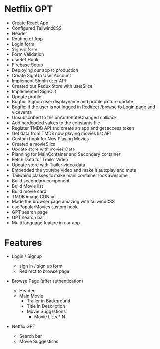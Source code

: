 # Netflix GPT

- Create React App
- Configured TailwindCSS
- Header
- Routing of App
- Login form
- Signup form
- Form Validation
- useRef Hook
- Firebase Setup
- Deploying our app to production
- Create SignUp User Account
- Implement SIgnIn user API
- Created our Redux Store with userSlice
- Implemented SignOut
- Update profile
- Bugfix: Signup user displayname and profile picture update
- Bugfix: if the user is not logged in Redirect /browse to Login page and viceversa
- Unsubscribed to the onAuthStateChanged callback
- Add hardcoded values to the constants file
- Register TMDB API and create an app and get access token
- Get data from TMDB now playing movies list API
- Custom hook for Now Playing Movies
- Created a movieSlice
- Update store with movies Data
- Planning for MainContainer and Secondary container
- Fetch Data for Trailer Video
- Update store with Trailer video data
- Embedded the youtube video and make it autoplay and mute
- Tailwaind classes to make main container look awesome
- Build secondary component
- Build Movie list
- Build movie card
- TMDB image CDN url
- Made the browser page amazing with tailwindCSS
- usePopularMovies custom hook
- GPT search page
- GPT search bar
- Multi language feature in our app

# Features

- Login / Signup

  - sign in / sign up form
  - Redirect to browse page

- Browse Page (after authentication)

  - Header
  - Main Movie
    - Trailer in Background
    - Title in Description
    - Movie Suggestions
      - Movie Lists \* N

- Netflix GPT
  - Search bar
  - Movie Suggestions
